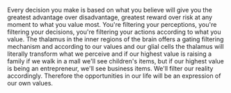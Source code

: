  Every decision you make is based on what you believe will give you the greatest advantage over disadvantage, greatest reward over risk at any moment to what you value most. You're filtering your perceptions, you're filtering your decisions, you're filtering your actions according to what you value. The thalamus in the inner regions of the brain offers a gating filtering mechanism and according to our values and our glial cells the thalamus will literally transform what we perceive and if our highest value is raising a family if we walk in a mall we'll see children's items, but if our highest value is being an entrepreneur, we'll see business items. We'll filter our reality accordingly. Therefore the opportunities in our life will be an expression of our own values.